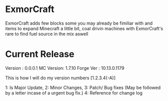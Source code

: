 ExmorCraft
==========

ExmorCraft adds few blocks some you may already be fimiliar with and items to expand Minecraft a little bit, coal drivin machines with ExmorCraft's rare to find fuel source in the mix aswell


Current Release
=========================
Version   : 0.0.0.1
MC Version: 1.7.10
Forge Ver : 10.13.0.1179




This is how I will do my version numbers
[1.2.3.4(-A)]

1: Is Major Update,
2: Minor Changes,
3: Patch/ Bug fixes  (May be followed by a letter incase of a urgent bug fix.)
4: Reference for change log
